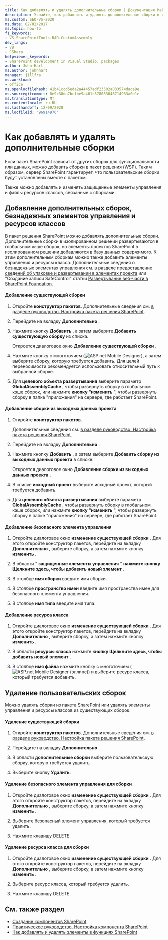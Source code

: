 ```yaml
---
title: Как добавлять и удалять дополнительные сборки | Документация Майкрософт
description: Узнайте, как добавлять и удалять дополнительные сборки в пакетах решений SharePoint. Также можно добавлять и удалять элементы управления и ресурсы класса.
ms.custom: SEO-VS-2020
ms.date: 02/02/2017
ms.topic: how-to
f1_keywords:
- VS.SharePointTools.RAD.CustomAssembly
dev_langs:
- VB
- CSharp
helpviewer_keywords:
- SharePoint development in Visual Studio, packages
author: John-Hart
ms.author: johnhart
manager: jillfra
ms.workload:
- office
ms.openlocfilehash: 41b41ccd5eda2a44457adf23302a833574dade9e
ms.sourcegitcommit: 8e9c38da7bcfbe9a461c378083846714933a0e1e
ms.translationtype: MT
ms.contentlocale: ru-RU
ms.lasthandoff: 12/09/2020
ms.locfileid: "96914976"
---
```

# <a name="how-to-add-and-remove-additional-assemblies"></a>Как добавлять и удалять дополнительные сборки
  Если пакет SharePoint зависит от других сборок для функциональности или данных, можно добавить сборки в пакет решения (WSP). Таким образом, сервер SharePoint гарантирует, что пользовательские сборки будут установлены вместе с пакетом.

 Также можно добавлять и изменять защищенные элементы управления и файлы ресурсов классов, связанные с сборками.

## <a name="add-additional-assemblies-safe-controls-and-class-resources"></a>Добавление дополнительных сборок, безнадежных элементов управления и ресурсов классов
 В пакет решения SharePoint можно добавлять дополнительные сборки. Дополнительные сборки в изолированном решении развертываются в глобальном кэше сборок, но элементы проектов SharePoint в изолированном решении добавляются в базу данных содержимого. К этим дополнительным сборкам можно также добавить элементы управления и ресурсы класса. Дополнительные сведения о безнадежных элементах управления см. в разделе [предоставление сведений об упаковке и развертывании в элементах проекта](../sharepoint/providing-packaging-and-deployment-information-in-project-items.md) или "Создание записи SafeControl" статьи [Развертывание веб-части в SharePoint Foundation](/previous-versions/office/developer/sharepoint-2010/cc768621(v=office.14)).

#### <a name="to-add-an-existing-assembly"></a>Добавление существующей сборки

1. Откройте **конструктор пакетов**. Дополнительные сведения см. [в разделе руководство. Настройка пакета решения SharePoint](../sharepoint/how-to-customize-a-sharepoint-solution-package.md).

2. Перейдите на вкладку **Дополнительно** .

3. Нажмите кнопку **Добавить** , а затем выберите **Добавить существующую сборку** из списка.

     Откроется диалоговое окно **Добавление существующей сборки** .

4. Нажмите кнопку с многоточием (![ASP.net Mobile Designer](../sharepoint/media/mwellipsis.gif "Эллипс конструктора ASP.NET для мобильных устройств")), а затем выберите сборку, которую требуется добавить. Для целей переносимости рекомендуется использовать относительный путь к выбранной сборке.

5. Для **целевого объекта развертывания** выберите параметр **GlobalAssemblyCache** , чтобы развернуть сборку в глобальном кэше сборок, или нажмите **кнопку "изменить** ", чтобы развернуть сборку в папке "приложения" на сервере, где работает SharePoint.

#### <a name="to-add-an-assembly-from-project-output"></a>Добавление сборки из выходных данных проекта

1. Откройте **конструктор пакетов**.

     Дополнительные сведения см. [в разделе руководство. Настройка пакета решения SharePoint](../sharepoint/how-to-customize-a-sharepoint-solution-package.md).

2. Перейдите на вкладку **Дополнительно** .

3. Нажмите кнопку **Добавить** , а затем выберите **Добавить сборку из выходных данных проекта** в списке.

     Откроется диалоговое окно **Добавление сборки из выходных данных проекта** .

4. В списке **исходный проект** выберите исходный проект, который требуется добавить.

5. Для **целевого объекта развертывания** выберите параметр **GlobalAssemblyCache** , чтобы развернуть сборку в глобальном кэше сборок, или нажмите **кнопку "изменить** ", чтобы развернуть сборку в папке "приложения" на сервере, где работает SharePoint.

#### <a name="to-add-a-safe-control"></a>Добавление безопасного элемента управления

1. Откройте диалоговое окно **изменение существующей сборки** . Для этого откройте конструктор пакетов, перейдите на вкладку **Дополнительно** , выберите сборку, а затем нажмите кнопку **изменить** .

2. В области " **защищенные элементы управления** " **нажмите кнопку Щелкните здесь, чтобы добавить новый элемент** .

3. В столбце **имя сборки** введите имя сборки.

4. В столбце **пространство имен** введите имя пространства имен для безопасного элемента управления.

5. В столбце **имя типа** введите имя типа.

#### <a name="to-add-a-class-resource"></a>Добавление ресурса класса

1. Откройте диалоговое окно **изменение существующей сборки** . Для этого откройте конструктор пакетов, перейдите на вкладку **Дополнительно** , выберите сборку, а затем нажмите кнопку **изменить** .

2. В области **ресурсы класса** нажмите **кнопку Щелкните здесь, чтобы добавить новый элемент** .

3. В столбце **имя файла** нажмите кнопку с многоточием (![ASP.net Mobile Designer (эллипс](../sharepoint/media/mwellipsis.gif "Эллипс конструктора ASP.NET для мобильных устройств"))) и выберите ресурс класса, который требуется добавить.

## <a name="delete-custom-assemblies"></a>Удаление пользовательских сборок
 Можно удалять сборки из пакета SharePoint или удалять элементы управления и ресурсы классов из существующих сборок.

#### <a name="to-delete-an-existing-assembly"></a>Удаление существующей сборки

1. Откройте **конструктор пакетов**. Дополнительные сведения см. [в разделе руководство. Настройка пакета решения SharePoint](../sharepoint/how-to-customize-a-sharepoint-solution-package.md).

2. Перейдите на вкладку **Дополнительно** .

3. В области **дополнительные сборки** выберите пользовательскую сборку, которую требуется удалить.

4. Выберите кнопку **Удалить**.

#### <a name="to-delete-a-safe-control-for-an-assembly"></a>Удаление безопасного элемента управления для сборки

1. Откройте диалоговое окно **изменение существующей сборки** . Для этого откройте конструктор пакетов, перейдите на вкладку **Дополнительно** , выберите сборку, а затем нажмите кнопку **изменить** .

2. Выберите безопасный элемент управления, который требуется удалить.

3. Нажмите клавишу DELETE.

#### <a name="to-delete-a-class-resource-for-an-assembly"></a>Удаление ресурса класса для сборки

1. Откройте диалоговое окно **изменение существующей сборки** . Для этого откройте конструктор пакетов, перейдите на вкладку **Дополнительно** , выберите сборку, а затем нажмите кнопку **изменить** .

2. Выберите ресурс класса, который требуется удалить.

3. Нажмите клавишу DELETE.

## <a name="see-also"></a>См. также раздел
- [Создание компонентов SharePoint](../sharepoint/creating-sharepoint-features.md)
- [Практическое руководство. Настройка компонента SharePoint](../sharepoint/how-to-customize-a-sharepoint-feature.md)
- [Как добавлять и удалять элементы в функциях SharePoint](../sharepoint/how-to-add-and-remove-items-to-sharepoint-features.md)
